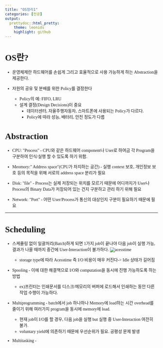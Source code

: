 ```yaml
---
title: "OS정리1"
categories: [전공]
output: 
  prettydoc::html_pretty:
    theme: leonids
    highlight: github
---
```

<style type="text/css">
  @font-face {
      font-family: 'twayair';
      src: url('https://cdn.jsdelivr.net/gh/projectnoonnu/noonfonts_tway@1.0/twayair.woff') 
      format('woff');
      font-weight: normal;
      font-style: normal;
  }
  body{
    font-family: 'twayair';
  }
</style>

# OS란?
* 운영체제란 하드웨어를 손쉽게 그리고 효율적으로 사용 가능하게 하는 Abstraction을 제공한다.

* 자원의 공유 및 분배를 위한 Policy를 결정한다
  + Policy의 예: FIFO, LRU
  + 설계 결정(Design Decisions)이 중요
      - 데이터센터, 자율주행자동차, 스마트폰에 사용되는 Policy가 다르다.
      - Policy에 따라 성능, 배터리, 안전 정도가 다름

# Abstraction

* CPU: "Process" - CPU와 같은 하드웨어 component나 User로 하여금 각 Program을 구분하여 인식/실행 할 수 있도록 하기 위함.

* Meomory:" Address space"(CPU가 차지하는 공간) - 실행 context 보호, 개인정보 보호 등의 목적을 위해 서로의 address space 분리가 필요

* Disk: "file" - Process는 실제 저장되는 위치를 모르기 때문에 어디까지가 User나 Process의 Binary Data가 저장되어 있는 건지 구분하고 관리 하기 위해 필요

* Network: "Port" - 어떤 User/Process가 통신의 대상인지 구분이 필요하기 때문에 필요

***

# Scheduling

* 스케쥴링 없이 일괄처리(Batch)하게 되면 1가지 job이 끝나야 다음 job이 실행 가능, 결과가 나올 때까지 중간에 User-Interaction이 불가하다.
   ![acesstime]("https://jjlee6496.github.io/assets/img/io_cost.PNG")
   - storage type에 따라 Acesstime 즉 I/O 비용이 매우 커진다-> Idle 상태가 길어짐

* Spooling - 이에 대한 해결책으로 I/O와 computation을 동시에 진행 가능하도록 하는 방법
  - ex)프린터는 인쇄문서를 디스크/메모리의 버퍼에 로드해서 인쇄하는 동안 다른 작업 수행이 가능하다.


* Multiprogramming - batch에서 job 하나하나 Memory에 load하는 시간 overhead를 줄이기 위해 여러가지 program을 동시에 memory에 load.
  - 현재 job이 I/O를 할 경우, 다음 job을 실행 but 실행 중 User-Interaction 여전히 불가.
  - voluntary yield에 의존하기 때문에 우선순위가 필요. 공평성 문제 발생

* Multitasking - 
